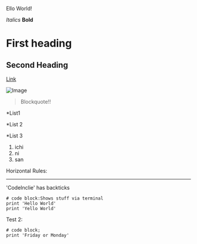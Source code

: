 Ello World!

*Italics*
**Bold**

# First heading

## Second Heading

[Link](http://google.com)

![Image](http://url/a.png)

> Blockquote!!

*List1

*List 2

*List 3

1) ichi
2) ni
3) san

Horizontal Rules:

----

'CodeInclie' has backticks

```
# code block:Shows stuff via terminal
print 'Hello World'
print 'Yello World'
```

Test 2:
```
# code block;
print 'Friday or Monday'

```
